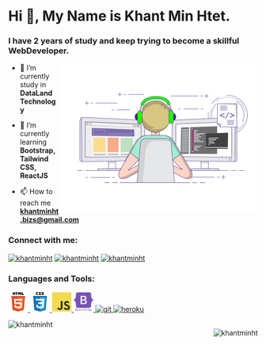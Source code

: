 <h1 align="left">Hi 👋, My Name is Khant Min Htet.</h1>
<h3 align="left">I have 2 years of study and keep trying to become a skillful WebDeveloper.</h3>

<img src="./cover.gif" align="right" width="400" />

- 🔭 I’m currently study in **DataLand Technology**

- 🌱 I’m currently learning **Bootstrap, Tailwind CSS, ReactJS**

- 📫 How to reach me **khantminht.bizs@gmail.com**

<h3 align="left">Connect with me:</h3>
<p align="left">
<a href="https://twitter.com/khantminht" target="blank"><img align="center" src="https://raw.githubusercontent.com/rahuldkjain/github-profile-readme-generator/master/src/images/icons/Social/twitter.svg" alt="khantminht" height="30" width="40" /></a>
<a href="https://fb.com/khantminht" target="blank"><img align="center" src="https://raw.githubusercontent.com/rahuldkjain/github-profile-readme-generator/master/src/images/icons/Social/facebook.svg" alt="khantminht" height="30" width="40" /></a>
<a href="https://instagram.com/khantminht" target="blank"><img align="center" src="https://raw.githubusercontent.com/rahuldkjain/github-profile-readme-generator/master/src/images/icons/Social/instagram.svg" alt="khantminht" height="30" width="40" /></a>
</p>

<h3 align="left">Languages and Tools:</h3>
<p align="left"> 
<a href="https://www.w3.org/html/" target="_blank" rel="noreferrer"> <img src="https://raw.githubusercontent.com/devicons/devicon/master/icons/html5/html5-original-wordmark.svg" alt="html5" width="40" height="40"/> </a>
<a href="https://www.w3schools.com/css/" target="_blank" rel="noreferrer"> <img src="https://raw.githubusercontent.com/devicons/devicon/master/icons/css3/css3-original-wordmark.svg" alt="css3" width="40" height="40"/> </a>
<a href="https://developer.mozilla.org/en-US/docs/Web/JavaScript" target="_blank" rel="noreferrer"> <img src="https://raw.githubusercontent.com/devicons/devicon/master/icons/javascript/javascript-original.svg" alt="javascript" width="40" height="40"/> </a>
<a href="https://getbootstrap.com" target="_blank" rel="noreferrer"> <img src="https://raw.githubusercontent.com/devicons/devicon/master/icons/bootstrap/bootstrap-plain-wordmark.svg" alt="bootstrap" width="40" height="40"/> </a> 
<a href="https://git-scm.com/" target="_blank" rel="noreferrer"> <img src="https://www.vectorlogo.zone/logos/git-scm/git-scm-icon.svg" alt="git" width="40" height="40"/> </a> 
<a href="https://heroku.com" target="_blank" rel="noreferrer"> <img src="https://www.vectorlogo.zone/logos/heroku/heroku-icon.svg" alt="heroku" width="40" height="40"/> </a> </p>

<p><img align="left" width="450px" src="https://github-readme-stats.vercel.app/api/top-langs?username=khantminht&show_icons=true&locale=en&layout=compact" alt="khantminht" /></p>

<p><img align="right" src="https://github-readme-streak-stats.herokuapp.com/?user=khantminht&" alt="khantminht" /></p>
